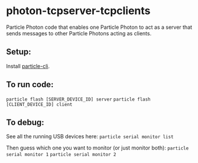 # photon-tcpserver-tcpclients
Particle Photon code that enables one Particle Photon to act as a server that sends messages to other Particle Photons acting as clients. 

## Setup:
Install [particle-cli](https://github.com/spark/particle-cli).

## To run code:
`particle flash [SERVER_DEVICE_ID] server`
`particle flash [CLIENT_DEVICE_ID] client`

## To debug:
See all the running USB devices here:
`particle serial monitor list`

Then guess which one you want to monitor (or just monitor both):
`particle serial monitor 1`
`particle serial monitor 2`

